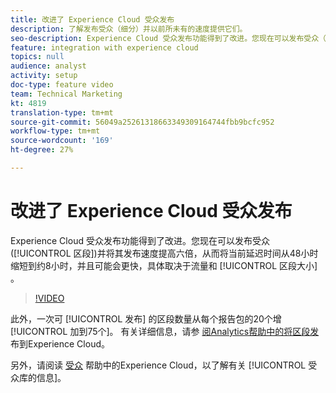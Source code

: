 ```yaml
---
title: 改进了 Experience Cloud 受众发布
description: 了解发布受众（细分）并以前所未有的速度提供它们。
seo-description: Experience Cloud 受众发布功能得到了改进。您现在可以发布受众（区段）并将其发布速度提高六倍，从而将当前延迟时间从48小时缩短到约8小时，并且速度可能更快，具体取决于流量和区段大小。
feature: integration with experience cloud
topics: null
audience: analyst
activity: setup
doc-type: feature video
team: Technical Marketing
kt: 4819
translation-type: tm+mt
source-git-commit: 56049a25261318663349309164744fbb9bcfc952
workflow-type: tm+mt
source-wordcount: '169'
ht-degree: 27%

---
```



# 改进了 Experience Cloud 受众发布

Experience Cloud 受众发布功能得到了改进。您现在可以发布受众([!UICONTROL 区段])并将其发布速度提高六倍，从而将当前延迟时间从48小时缩短到约8小时，并且可能会更快，具体取决于流量和 [!UICONTROL 区段大小] 。

>[!VIDEO](https://video.tv.adobe.com/v/32842/?quality=12)

此外，一次可 [!UICONTROL 发布] 的区段数量从每个报告包的20个增 [!UICONTROL 加到75个]。
有关详细信息，请参 [阅Analytics帮助中的将区段发](https://docs.adobe.com/content/help/zh-Hans/analytics/components/segmentation/segmentation-workflow/seg-publish.html) 布到Experience Cloud。

另外，请阅读 [受众](https://docs.adobe.com/content/help/zh-Hans/core-services/interface/audiences/audience-library.html) 帮助中的Experience Cloud，以了解有关 [!UICONTROL 受众库的信息]。
